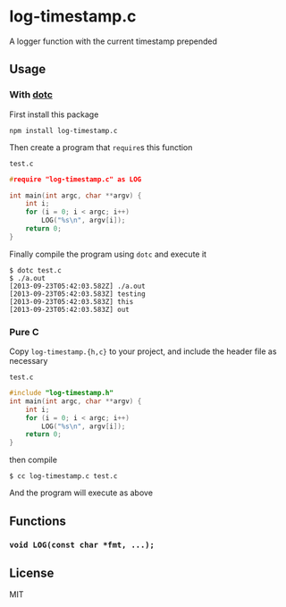 log-timestamp.c
===============

A logger function with the current timestamp prepended

Usage
-----

### With [dotc](https://github.com/substack/dotc)

First install this package

    npm install log-timestamp.c

Then create a program that `require`s this function

`test.c`
``` c
#require "log-timestamp.c" as LOG

int main(int argc, char **argv) {
	int i;
	for (i = 0; i < argc; i++)
		LOG("%s\n", argv[i]);
	return 0;
}
```

Finally compile the program using `dotc` and execute it

```
$ dotc test.c
$ ./a.out
[2013-09-23T05:42:03.582Z] ./a.out
[2013-09-23T05:42:03.583Z] testing
[2013-09-23T05:42:03.583Z] this
[2013-09-23T05:42:03.583Z] out
```

### Pure C

Copy `log-timestamp.{h,c}` to your project, and include the header
file as necessary

`test.c`
``` c
#include "log-timestamp.h"
int main(int argc, char **argv) {
	int i;
	for (i = 0; i < argc; i++)
		LOG("%s\n", argv[i]);
	return 0;
}
```

then compile

```
$ cc log-timestamp.c test.c
```

And the program will execute as above

Functions
---------

### `void LOG(const char *fmt, ...);`

License
-------

MIT
